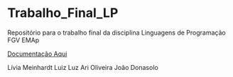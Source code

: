# Trabalho_Final_LP
Repositório para o trabalho final da disciplina Linguagens de Programação FGV EMAp

[Documentação Aqui](https://rawcdn.githack.com/liviameinhardt/Trabalho_Final_LP/fb2ec1acdc4414576450b7b630b87104ab0988ae/Documentacao/_build/html/index.html)

 
Lívia Meinhardt
Luiz Luz
Ari Oliveira 
João Donasolo
